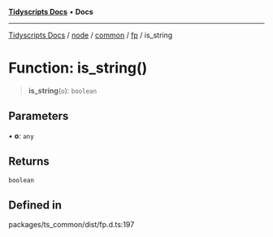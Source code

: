[**Tidyscripts Docs**](../../../../../../../README.md) • **Docs**

***

[Tidyscripts Docs](../../../../../../../globals.md) / [node](../../../../../README.md) / [common](../../../README.md) / [fp](../README.md) / is\_string

# Function: is\_string()

> **is\_string**(`o`): `boolean`

## Parameters

• **o**: `any`

## Returns

`boolean`

## Defined in

packages/ts\_common/dist/fp.d.ts:197
